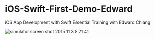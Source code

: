# iOS-Swift-First-Demo-Edward
iOS App Development with Swift Essential Training with Edward Chiang

![simulator screen shot 2015 11 3 8 21 41](https://cloud.githubusercontent.com/assets/12381283/10907887/c0dbdff2-8268-11e5-88ca-63f9dfb5ddd0.png)
